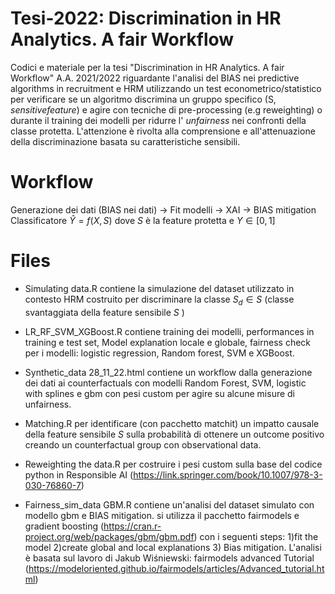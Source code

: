 # Tesi-2022: Discrimination in HR Analytics. A fair Workflow
Codici e materiale per la tesi "Discrimination in HR Analytics. A fair Workflow" A.A. 2021/2022 riguardante l'analisi del BIAS nei predictive algorithms in recruitment e HRM utilizzando un test econometrico/statistico per verificare se un algoritmo discrimina un gruppo specifico (S, $sensitive feature$) e agire con tecniche di pre-processing (e.g reweighting) o durante il training dei modelli per ridurre l' $unfairness$ nei confronti della classe protetta. L'attenzione è rivolta alla comprensione e all'attenuazione della discriminazione basata su caratteristiche sensibili.

# Workflow

Generazione dei dati (BIAS nei dati) $\rightarrow$ Fit modelli $\rightarrow$ XAI $\rightarrow$ BIAS mitigation  
Classificatore $\hat{Y}=f(X,S)$ dove $S$ è la feature protetta e $Y \in [0,1]$
# Files

- Simulating data.R contiene la simulazione del dataset utilizzato in contesto HRM costruito per discriminare la classe $S_d \in S$ (classe svantaggiata della feature sensibile $S$ )

- LR_RF_SVM_XGBoost.R contiene training dei modelli, performances in training e test set, Model explanation locale e globale, fairness check per i modelli: logistic regression, Random forest, SVM e XGBoost.

- Synthetic_data 28_11_22.html contiene un workflow dalla generazione dei dati ai counterfactuals con modelli Random Forest, SVM, logistic with splines e gbm con pesi custom per agire su alcune misure di unfairness.

- Matching.R per identificare (con pacchetto matchit) un impatto causale della feature sensibile $S$ sulla probabilità di ottenere un outcome positivo creando un counterfactual group con observational data. 

- Reweighting the data.R per costruire i pesi custom sulla base del codice python in Responsible AI (https://link.springer.com/book/10.1007/978-3-030-76860-7)

- Fairness_sim_data GBM.R contiene un'analisi del dataset simulato con modello gbm e BIAS mitigation. si utilizza il pacchetto fairmodels e gradient boosting (https://cran.r-project.org/web/packages/gbm/gbm.pdf) con i seguenti steps: 1)fit the model 2)create global and local explanations 3) Bias mitigation. L'analisi è basata sul lavoro di Jakub Wiśniewski: fairmodels advanced Tutorial (https://modeloriented.github.io/fairmodels/articles/Advanced_tutorial.html)
